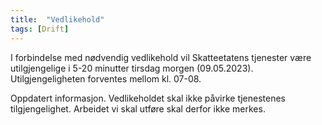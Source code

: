 ```yaml
---
title:  "Vedlikehold"
tags: [Drift]
---
```

 
I forbindelse med nødvendig vedlikehold vil Skatteetatens tjenester være utilgjengelige i 5-20 minutter tirsdag morgen (09.05.2023). Utilgjengeligheten forventes mellom kl. 07-08.

Oppdatert informasjon. Vedlikeholdet skal ikke påvirke tjenestenes tilgjengelighet. Arbeidet vi skal utføre skal derfor ikke merkes.


